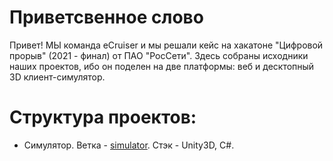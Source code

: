 # Приветсвенное слово
Привет! МЫ команда eCruiser и мы решали кейс на хакатоне "Цифровой прорыв" (2021 - финал) от ПАО "РосСети".
Здесь собраны исходники наших проектов, ибо он поделен на две платформы: веб и десктопный 3D клиент-симулятор.
# Структура проектов:
- Симулятор. Ветка - [simulator](https://github.com/arseniy899/drone-study/tree/simulator). Стэк - Unity3D, C#. 
